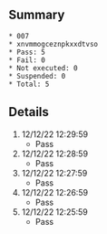 ## Summary
	* 007
	* xnvmmogceznpkxxdtvso
	* Pass: 5
	* Fail: 0
	* Not executed: 0
	* Suspended: 0
	* Total: 5
## Details
1. 12/12/22 12:29:59
	* Pass
2. 12/12/22 12:28:59
	* Pass
3. 12/12/22 12:27:59
	* Pass
4. 12/12/22 12:26:59
	* Pass
5. 12/12/22 12:25:59
	* Pass
